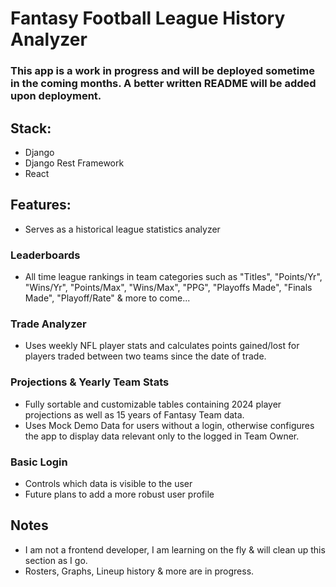 # Fantasy Football League History Analyzer

### This app is a work in progress and will be deployed sometime in the coming months. A better written README will be added upon deployment.

## Stack:
* Django
* Django Rest Framework
* React

## Features:
* Serves as a historical league statistics analyzer

### Leaderboards
* All time league rankings in team categories such as "Titles",
        "Points/Yr",
        "Wins/Yr",
        "Points/Max",
        "Wins/Max",
        "PPG",
        "Playoffs Made",
        "Finals Made",
        "Playoff/Rate" & more to come...

### Trade Analyzer
* Uses weekly NFL player stats and calculates points gained/lost for players traded between two teams since the date of trade.

### Projections & Yearly Team Stats
* Fully sortable and customizable tables containing 2024 player projections as well as 15 years of Fantasy Team data.
* Uses Mock Demo Data for users without a login, otherwise configures the app to display data relevant only to the logged in Team Owner.


### Basic Login
* Controls which data is visible to the user
* Future plans to add a more robust user profile

## Notes
* I am not a frontend developer, I am learning on the fly & will clean up this section as I go.
* Rosters, Graphs, Lineup history & more are in progress.